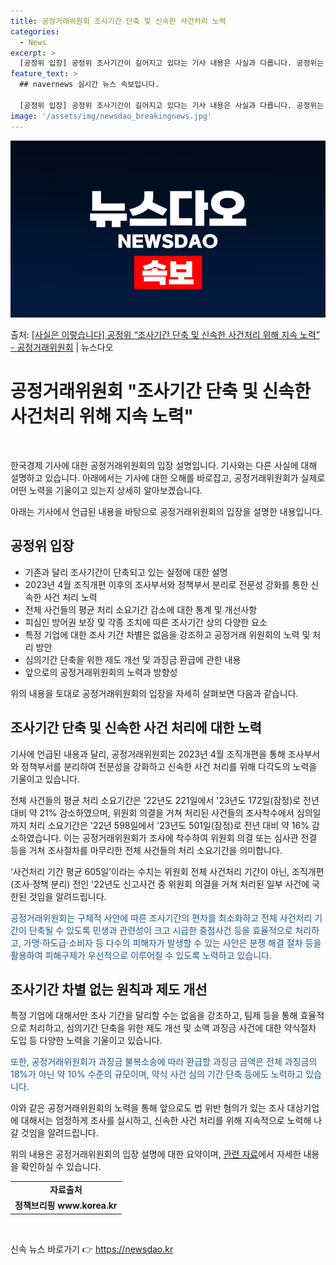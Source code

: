 ```yaml
---
title: 공정거래위원회 조사기간 단축 및 신속한 사건처리 노력
categories:
  - News
excerpt: >
  [공정위 입장] 공정위 조사기간이 길어지고 있다는 기사 내용은 사실과 다릅니다. 공정위는 2023.4월 조직…
feature_text: >
  ## navernews 실시간 뉴스 속보입니다.

  [공정위 입장] 공정위 조사기간이 길어지고 있다는 기사 내용은 사실과 다릅니다. 공정위는 2023.4월 조직…
image: '/assets/img/newsdao_breakingnews.jpg'
---
```


![뉴스다오 속보](/assets/img/newsdao_breakingnews.jpg)

<p>출처: <a href="https://newsdao.kr/3115" rel="dofollow">[사실은 이렇습니다] 공정위 “조사기간 단축 및 신속한 사건처리 위해 지속 노력” - 공정거래위원회</a> | 뉴스다오</p>

<h1>공정거래위원회 "조사기간 단축 및 신속한 사건처리 위해 지속 노력"</h1>
<p data-ke-size="size16">&nbsp;</p>
<p>한국경제 기사에 대한 공정거래위원회의 입장 설명입니다. 기사와는 다른 사실에 대해 설명하고 있습니다. 아래에서는 기사에 대한 오해를 바로잡고, 공정거래위원회가 실제로 어떤 노력을 기울이고 있는지 상세히 알아보겠습니다.</p>
<p>아래는 기사에서 언급된 내용을 바탕으로 공정거래위원회의 입장을 설명한 내용입니다.</p>
<h2 data-ke-size="size26">공정위 입장</h2>
<ul>
  <li>기존과 달리 조사기간이 단축되고 있는 실정에 대한 설명</li>
  <li>2023년 4월 조직개편 이후의 조사부서와 정책부서 분리로 전문성 강화를 통한 신속한 사건 처리 노력</li>
  <li>전체 사건들의 평균 처리 소요기간 감소에 대한 통계 및 개선사항</li>
  <li>피심인 방어권 보장 및 각종 조치에 따른 조사기간 상의 다양한 요소</li>
  <li>특정 기업에 대한 조사 기간 차별은 없음을 강조하고 공정거래 위원회의 노력 및 처리 방안</li>
  <li>심의기간 단축을 위한 제도 개선 및 과징금 환급에 관한 내용</li>
  <li>앞으로의 공정거래위원회의 노력과 방향성</li>
</ul>
<p>위의 내용을 토대로 공정거래위원회의 입장을 자세히 살펴보면 다음과 같습니다.</p>
<h2 data-ke-size="size26">조사기간 단축 및 신속한 사건 처리에 대한 노력</h2>
<p>기사에 언급된 내용과 달리, 공정거래위원회는 2023년 4월 조직개편을 통해 조사부서와 정책부서를 분리하여 전문성을 강화하고 신속한 사건 처리를 위해 다각도의 노력을 기울이고 있습니다.</p>
<p>전체 사건들의 평균 처리 소요기간은 '22년도 221일에서 '23년도 172일(잠정)로 전년 대비 약 21% 감소하였으며, 위원회 의결을 거쳐 처리된 사건들의 조사착수에서 심의일까지 처리 소요기간은 '22년 598일에서 '23년도 501일(잠정)로 전년 대비 약 16% 감소하였습니다. 이는 공정거래위원회가 조사에 착수하여 위원회 의결 또는 심사관 전결 등을 거쳐 조사절차를 마무리한 전체 사건들의 처리 소요기간을 의미합니다.</p>
<p>‘사건처리 기간 평균 605일’이라는 수치는 위원회 전체 사건처리 기간이 아닌, 조직개편(조사·정책 분리) 전인 '22년도 신고사건 중 위원회 의결을 거쳐 처리된 일부 사건에 국한된 것임을 알려드립니다.</p>
<p><span style="color: #1a5490;">공정거래위원회는 구체적 사안에 따른 조사기간의 편차를 최소화하고 전체 사건처리 기간이 단축될 수 있도록 민생과 관련성이 크고 시급한 중점사건 등을 효율적으로 처리하고, 가맹·하도급·소비자 등 다수의 피해자가 발생할 수 있는 사안은 분쟁 해결 절차 등을 활용하여 피해구제가 우선적으로 이루어질 수 있도록 노력하고 있습니다.</span></p>
<h2 data-ke-size="size26">조사기간 차별 없는 원칙과 제도 개선</h2>
<p>특정 기업에 대해서만 조사 기간을 달리할 수는 없음을 강조하고, 팀제 등을 통해 효율적으로 처리하고, 심의기간 단축을 위한 제도 개선 및 소액 과징금 사건에 대한 약식절차 도입 등 다양한 노력을 기울이고 있습니다.</p>
<p><span style="color: #1a5490;">또한, 공정거래위원회가 과징금 불복소송에 따라 환급할 과징금 금액은 전체 과징금의 18%가 아닌 약 10% 수준의 규모이며, 약식 사건 심의 기간 단축 등에도 노력하고 있습니다.</span></p>
<p>이와 같은 공정거래위원회의 노력을 통해 앞으로도 법 위반 혐의가 있는 조사 대상기업에 대해서는 엄정하게 조사를 실시하고, 신속한 사건 처리를 위해 지속적으로 노력해 나갈 것임을 알려드립니다.</p>
<p>위의 내용은 공정거래위원회의 입장 설명에 대한 요약이며, <a href="https://newsdao.kr/3115" target="_blank" rel="noopener">관련 자료</a>에서 자세한 내용을 확인하실 수 있습니다.</p>
<table>
<tbody>
<tr>
<td style="text-align: center; height: 17px;"><b>자료출처</b></td>
</tr>
<tr>
<td style="text-align: center; height: 17px;"><b>정책브리핑 www.korea.kr</b></td>
</tr>
</tbody>
</table>
<p data-ke-size="size16">&nbsp;</p> 

신속 뉴스 바로가기 👉 <a href="https://newsdao.kr" rel="dofollow">https://newsdao.kr</a>


